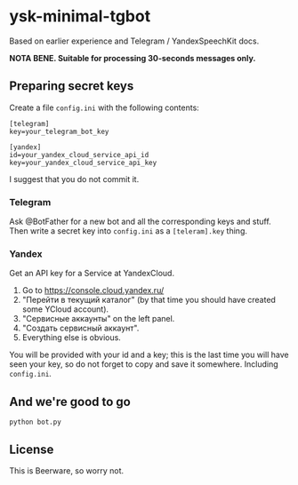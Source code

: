 # ysk-minimal-tgbot
Based on earlier experience and Telegram / YandexSpeechKit docs.

**NOTA BENE. Suitable for processing 30-seconds messages only.**

## Preparing secret keys
Create a file `config.ini` with the following contents:
```editorconfig
[telegram]
key=your_telegram_bot_key

[yandex]
id=your_yandex_cloud_service_api_id
key=your_yandex_cloud_service_api_key
```
I suggest that you do not commit it.

### Telegram
Ask @BotFather for a new bot and all the corresponding keys and stuff. Then write a secret key into `config.ini`
as a `[teleram].key` thing.

### Yandex
Get an API key for a Service at YandexCloud. 

1. Go to https://console.cloud.yandex.ru/
2. "Перейти в текущий каталог" (by that time you should have created some YCloud account).
3. "Сервисные аккаунты" on the left panel.
4. "Создать сервисный аккаунт".
5. Everything else is obvious.

You will be provided with your id and a key; this is the last time
you will have seen your key, so do not forget to copy and save it somewhere. Including `config.ini`.

## And we're good to go

```
python bot.py
```

## License
This is Beerware, so worry not.

